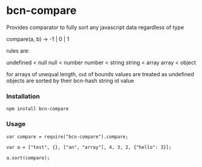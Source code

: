 # bcn-compare 

Provides comparator to fully sort any javascript data regardless of type

compare(a, b) -> -1 | 0 | 1

rules are:

undefined < null
null < number
number < string 
string < array
array < object 

for arrays of unequal length, out of bounds values are treated as undefined
objects are sorted by their bcn-hash string id value 

### Installation

```
npm install bcn-compare
```

### Usage

```
var compare = require("bcn-compare").compare;

var a = ["test", {}, ["an", "array"], 4, 3, 2, {"hello": 3}];

a.sort(compare);

```






